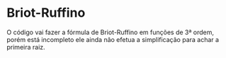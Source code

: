 Briot-Ruffino
=============

 O código vai fazer a fórmula de Briot-Ruffino em funções de 3ª ordem, porém está incompleto ele ainda não efetua a simplificação para achar a primeira raiz.
